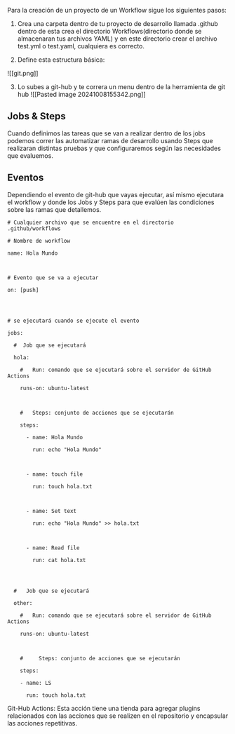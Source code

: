 
Para la creación de un proyecto de un Workflow sigue los siguientes pasos:

1. Crea una carpeta dentro de tu proyecto de desarrollo llamada .github dentro de esta crea el directorio Workflows(directorio donde se almacenaran tus archivos YAML) y en este directorio crear el archivo test.yml o test.yaml, cualquiera es correcto.
   
2. Define esta estructura básica:
   
![[git.png]]

3. Lo subes a git-hub y te correra un menu dentro de la herramienta de git hub
![[Pasted image 20241008155342.png]]
## Jobs & Steps

Cuando definimos las tareas que se van a realizar dentro de los jobs podemos correr las automatizar ramas de desarrollo usando Steps que realizaran distintas pruebas y que configuraremos según las necesidades que evaluemos.

## Eventos

Dependiendo el evento de git-hub que vayas ejecutar, así mismo ejecutara el workflow y donde los Jobs y Steps para que evalúen las condiciones sobre las ramas que detallemos.

```
# Cualquier archivo que se encuentre en el directorio .github/workflows

# Nombre de workflow

name: Hola Mundo

  

# Evento que se va a ejecutar

on: [push]

  
  

# se ejecutará cuando se ejecute el evento

jobs:

  #  Job que se ejecutará

  hola:

    #   Run: comando que se ejecutará sobre el servidor de GitHub Actions

    runs-on: ubuntu-latest

  

    #   Steps: conjunto de acciones que se ejecutarán

    steps:

      - name: Hola Mundo

        run: echo "Hola Mundo"

  

      - name: touch file

        run: touch hola.txt

  

      - name: Set text

        run: echo "Hola Mundo" >> hola.txt

  

      - name: Read file

        run: cat hola.txt

  
  

  #   Job que se ejecutará

  other:

    #   Run: comando que se ejecutará sobre el servidor de GitHub Actions

    runs-on: ubuntu-latest

  

    #     Steps: conjunto de acciones que se ejecutarán

    steps:

    - name: LS

      run: touch hola.txt
```


Git-Hub Actions: Esta acción tiene una tienda para agregar plugins relacionados con las acciones que se realizen en el repositorio y encapsular las acciones repetitivas.

